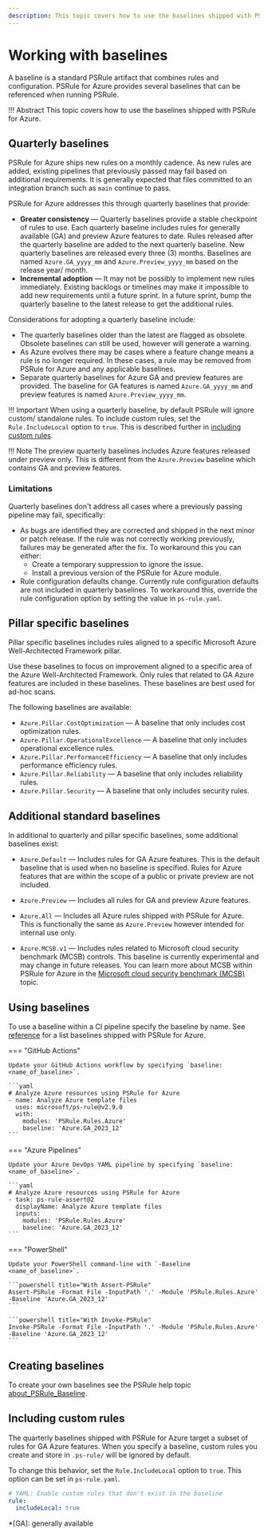 ```yaml
---
description: This topic covers how to use the baselines shipped with PSRule for Azure.
---
```


# Working with baselines

A baseline is a standard PSRule artifact that combines rules and configuration.
PSRule for Azure provides several baselines that can be referenced when running PSRule.

!!! Abstract
    This topic covers how to use the baselines shipped with PSRule for Azure.

## Quarterly baselines

PSRule for Azure ships new rules on a monthly cadence.
As new rules are added, existing pipelines that previously passed may fail based on additional requirements.
It is generally expected that files committed to an integration branch such as `main` continue to pass.

PSRule for Azure addresses this through quarterly baselines that provide:

- **Greater consistency** &mdash; Quarterly baselines provide a stable checkpoint of rules to use.
  Each quarterly baseline includes rules for generally available (GA) and preview Azure features to date.
  Rules released after the quarterly baseline are added to the next quarterly baseline.
  New quarterly baselines are released every three (3) months.
  Baselines are named `Azure.GA_yyyy_mm` and `Azure.Preview_yyyy_mm` based on the release year/ month.
- **Incremental adoption** &mdash; It may not be possibly to implement new rules immediately.
  Existing backlogs or timelines may make it impossible to add new requirements until a future sprint.
  In a future sprint, bump the quarterly baseline to the latest release to get the additional rules.

Considerations for adopting a quarterly baseline include:

- The quarterly baselines older than the latest are flagged as obsolete.
  Obsolete baselines can still be used, however will generate a warning.
- As Azure evolves there may be cases where a feature change means a rule is no longer required.
  In these cases, a rule may be removed from PSRule for Azure and any applicable baselines.
- Separate quarterly baselines for Azure GA and preview features are provided.
  The baseline for GA features is named `Azure.GA_yyyy_mm` and preview features is named `Azure.Preview_yyyy_mm`.

!!! Important
    When using a quarterly baseline, by default PSRule will ignore custom/ standalone rules.
    To include custom rules, set the `Rule.IncludeLocal` option to `true`.
    This is described further in [including custom rules](#including-custom-rules).

!!! Note
    The preview quarterly baselines includes Azure features released under preview only.
    This is different from the `Azure.Preview` baseline which contains GA and preview features.

### Limitations

Quarterly baselines don't address all cases where a previously passing pipeline may fail, specifically:

- As bugs are identified they are corrected and shipped in the next minor or patch release.
  If the rule was not correctly working previously, failures may be generated after the fix.
  To workaround this you can either:
  - Create a temporary suppression to ignore the issue.
  - Install a previous version of the PSRule for Azure module.
- Rule configuration defaults change.
  Currently rule configuration defaults are not included in quarterly baselines.
  To workaround this, override the rule configuration option by setting the value in `ps-rule.yaml`.

## Pillar specific baselines

Pillar specific baselines includes rules aligned to a specific Microsoft Azure Well-Architected Framework pillar.

Use these baselines to focus on improvement aligned to a specific area of the Azure Well-Architected Framework.
Only rules that related to GA Azure features are included in these baselines.
These baselines are best used for ad-hoc scans.

The following baselines are available:

- `Azure.Pillar.CostOptimization` &mdash; A baseline that only includes cost optimization rules.
- `Azure.Pillar.OperationalExcellence` &mdash; A baseline that only includes operational excellence rules.
- `Azure.Pillar.PerformanceEfficiency` &mdash; A baseline that only includes performance efficiency rules.
- `Azure.Pillar.Reliability` &mdash; A baseline that only includes reliability rules.
- `Azure.Pillar.Security` &mdash; A baseline that only includes security rules.

## Additional standard baselines

In additional to quarterly and pillar specific baselines, some additional baselines exist:

- `Azure.Default` &mdash; Includes rules for GA Azure features.
  This is the default baseline that is used when no baseline is specified.
  Rules for Azure features that are within the scope of a public or private preview are not included.
- `Azure.Preview` &mdash; Includes all rules for GA and preview Azure features.
- `Azure.All` &mdash; Includes all Azure rules shipped with PSRule for Azure.
  This is functionally the same as `Azure.Preview` however intended for internal use only.
- `Azure.MCSB.v1` &mdash; Includes rules related to Microsoft cloud security benchmark (MCSB) controls.
  This baseline is currently experimental and may change in future releases.
  You can learn more about MCSB within PSRule for Azure in the [Microsoft cloud security benchmark (MCSB)][3] topic.

  [3]: en/mcsb-v1.md

## Using baselines

To use a baseline within a CI pipeline specify the baseline by name.
See [reference][1] for a list baselines shipped with PSRule for Azure.

=== "GitHub Actions"

    Update your GitHub Actions workflow by specifying `baseline: <name_of_baseline>`.

    ```yaml
    # Analyze Azure resources using PSRule for Azure
    - name: Analyze Azure template files
      uses: microsoft/ps-rule@v2.9.0
      with:
        modules: 'PSRule.Rules.Azure'
        baseline: 'Azure.GA_2023_12'
    ```

=== "Azure Pipelines"

    Update your Azure DevOps YAML pipeline by specifying `baseline: <name_of_baseline>`.

    ```yaml
    # Analyze Azure resources using PSRule for Azure
    - task: ps-rule-assert@2
      displayName: Analyze Azure template files
      inputs:
        modules: 'PSRule.Rules.Azure'
        baseline: 'Azure.GA_2023_12'
    ```

=== "PowerShell"

    Update your PowerShell command-line with `-Baseline <name_of_baseline>`.

    ```powershell title="With Assert-PSRule"
    Assert-PSRule -Format File -InputPath '.' -Module 'PSRule.Rules.Azure' -Baseline 'Azure.GA_2023_12'
    ```

    ```powershell title="With Invoke-PSRule"
    Invoke-PSRule -Format File -InputPath '.' -Module 'PSRule.Rules.Azure' -Baseline 'Azure.GA_2023_12'
    ```

  [1]: en/baselines/Azure.All.md

## Creating baselines

To create your own baselines see the PSRule help topic [about_PSRule_Baseline][2].

  [2]: https://microsoft.github.io/PSRule/v2/concepts/PSRule/en-US/about_PSRule_Baseline/

## Including custom rules

<!-- module:version v1.8.0 -->

The quarterly baselines shipped with PSRule for Azure target a subset of rules for GA Azure features.
When you specify a baseline, custom rules you create and store in `.ps-rule/` will be ignored by default.

To change this behavior, set the `Rule.IncludeLocal` option to `true`.
This option can be set in `ps-rule.yaml`.

```yaml title="ps-rule.yaml"
# YAML: Enable custom rules that don't exist in the baseline
rule:
  includeLocal: true
```

*[GA]: generally available
